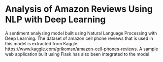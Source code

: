 # Analysis of Amazon Reviews Using NLP with Deep Learning
A sentiment analysing model built using Natural Language Processing with Deep Learning. The dataset of amazon cell phone reviews that is used in this model is extracted from Kaggle https://www.kaggle.com/grikomsn/amazon-cell-phones-reviews. A sample web application built using Flask has also been integrated to the model.
